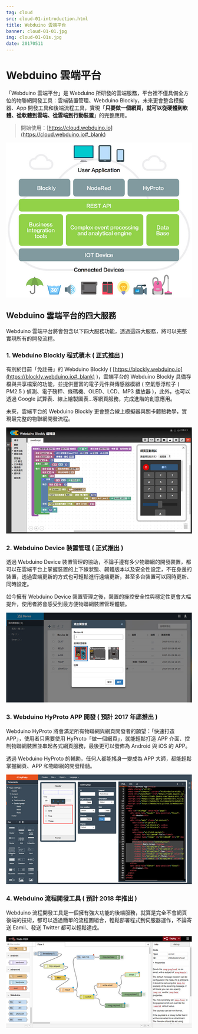 ```yaml
---
tag: cloud
src: cloud-01-introduction.html
title: Webduino 雲端平台
banner: cloud-01-01.jpg
img: cloud-01-01s.jpg
date: 20170511
---
```


<!-- @@master  = ../../_layout.html-->

<!-- @@block  =  meta-->

<title>Webduino 雲端平台 :::: Webduino = Web × Arduino</title>

<meta name="description" content="「Webduino 雲端平台」是 Webduino 所研發的雲端服務，平台裡不僅具備全方位的物聯網開發工具：雲端裝置管理、Webduino Blockly，未來更會整合模擬器、App 開發工具和後端流程工具，實現「只要做一個網頁，就可以從硬體到軟體、從軟體到雲端、從雲端到行動裝置」的完整應用。">

<meta itemprop="description" content="「Webduino 雲端平台」是 Webduino 所研發的雲端服務，平台裡不僅具備全方位的物聯網開發工具：雲端裝置管理、Webduino Blockly，未來更會整合模擬器、App 開發工具和後端流程工具，實現「只要做一個網頁，就可以從硬體到軟體、從軟體到雲端、從雲端到行動裝置」的完整應用。">

<meta property="og:description" content="「Webduino 雲端平台」是 Webduino 所研發的雲端服務，平台裡不僅具備全方位的物聯網開發工具：雲端裝置管理、Webduino Blockly，未來更會整合模擬器、App 開發工具和後端流程工具，實現「只要做一個網頁，就可以從硬體到軟體、從軟體到雲端、從雲端到行動裝置」的完整應用。">

<meta property="og:title" content="Webduino 雲端平台" >

<link rel="canonical" href="https://tutorials.webduino.io/zh-tw/docs/cloud/index.html">

<meta property="og:url" content="https://webduino.io/tutorials/cloud-01-introduction.html">

<meta property="og:image" content="https://webduino.io/img/tutorials/cloud-01-fb.jpg">

<meta itemprop="image" content="https://webduino.io/img/tutorials/cloud-01-01s.jpg">

<include src="../_include-tutorials.html"></include>

<!-- @@close-->

<!-- @@block  =  preAndNext-->

<include src="../_include-tutorials-content.html"></include>

<!-- @@close-->


<!-- @@block  =  tutorials-->
# Webduino 雲端平台

「Webduino 雲端平台」是 Webduino 所研發的雲端服務，平台裡不僅具備全方位的物聯網開發工具：雲端裝置管理、Webduino Blockly，未來更會整合模擬器、App 開發工具和後端流程工具，實現「**只要做一個網頁，就可以從硬體到軟體、從軟體到雲端、從雲端到行動裝置**」的完整應用。

> 開始使用：[https://cloud.webduino.io](https://cloud.webduino.io#_blank)

![](../img/tutorials/cloud-01-02.jpg)

## Webduino 雲端平台的四大服務

Webduino 雲端平台將會包含以下四大服務功能，透過這四大服務，將可以完整實現所有的開發流程。

### 1. Webduino Blockly 程式積木 ( 正式推出 )

有別於目前「免註冊」的 Webduino Blockly ( [https://blockly.webduino.io](https://blockly.webduino.io#_blank) )，雲端平台的 Webduino Blockly 具備存檔與共享檔案的功能，並提供豐富的電子元件與傳感器模組 ( 空氣懸浮粒子 ( PM2.5 ) 偵測、電子磅秤、條碼機、OLED、LCD、MP3 播放器 )，此外，也可以透過 Google 試算表、線上繪製圖表...等網頁服務，完成進階的創意應用。

未來，雲端平台的 Webduino Blockly 更會整合線上模擬器與關卡體驗教學，實現最完整的物聯網開發流程。

![](../img/tutorials/cloud-01-03.jpg)

### 2. Webduino Device 裝置管理 ( 正式推出 )

透過 Webduino Device 裝置管理的協助，不論手邊有多少物聯網的開發裝置，都可以在雲端平台上掌握裝置的上下線狀態、韌體版本以及安全性設定，不在身邊的裝置，透過雲端更新的方式也可輕鬆進行遠端更新，甚至多台裝置可以同時更新、同時設定。

如今擁有 Webduino Device 裝置管理之後，裝置的操控安全性與穩定性更會大幅提升，使用者將會感受到最方便物聯網裝置管理體驗。

![](../img/tutorials/cloud-01-04.jpg)

### 3. Webduino HyProto APP 開發 ( 預計 2017 年底推出 )

Webduino HyProto 將會滿足所有物聯網與網頁開發者的願望：「快速打造 APP」，使用者只需要使用 HyProto「做一個網頁」，就能輕鬆打造 APP 介面、控制物聯網裝置並串起各式網頁服務，最後更可以發佈為 Android 與 iOS 的 APP。

透過 Webduino HyProto 的輔助，任何人都能搖身一變成為 APP 大師，都能輕鬆掌握網頁、APP 和物聯網的開發精髓。

![](../img/tutorials/cloud-01-05.jpg)

### 4. Webduino 流程開發工具 ( 預計 2018 年推出 )

Webduino 流程開發工具是一個擁有強大功能的後端服務，就算是完全不會網頁後端的技術，都可以透過簡單的流程圖組合，輕鬆部署程式到伺服器運作，不論寄送 Eamil、發送 Twitter 都可以輕鬆達成。

![](../img/tutorials/cloud-01-06.jpg)
<!-- @@close-->
